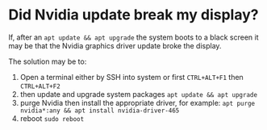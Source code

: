 # Did Nvidia update break my display?

If, after an `apt update && apt upgrade` the system boots to a black screen it may be that the Nvidia graphics driver update broke the display.

The solution may be to:

1. Open a terminal either by SSH into system or first `CTRL+ALT+F1` then `CTRL+ALT+F2`
2. then update and upgrade system packages `apt update && apt upgrade`
3. purge Nvidia then install the appropriate driver, for example: `apt purge nvidia*:any && apt install nvidia-driver-465`
4. reboot `sudo reboot`
